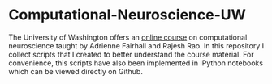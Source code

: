 # Computational-Neuroscience-UW
The University of Washington offers an [online course](https://www.coursera.org/learn/computational-neuroscience/home/welcome) on computational neuroscience taught by Adrienne Fairhall and Rajesh Rao. In this repository I collect scripts that I created to better understand the course material. For convenience, this scripts have also been implemented in IPython notebooks which can be viewed directly on Github. 